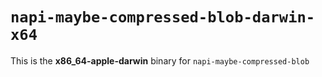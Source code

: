 # `napi-maybe-compressed-blob-darwin-x64`

This is the **x86_64-apple-darwin** binary for `napi-maybe-compressed-blob`
